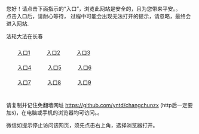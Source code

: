 您好！请点击下面指示的“入口”，浏览此网站是安全的，且为您带来平安。。 <br/>
点击入口后，请耐心等待， 过程中可能会出现无法打开的提示，请忽略，最终会进入网站. </br>

法轮大法在长春<br/>
<div style="padding:10px"><a style="margin:20px" target="_blank" href="https://d2pqy5p42phvgg.cloudfront.net/2Qpsp?phvbgzgz" id="ccLink1" rel="nofollow">入口1</a> <a target="_blank" style="margin:20px" href="https://d3s7q81ns4dl9k.cloudfront.net/2Qpsp?uzrkscrn" id="ccLink2" rel="nofollow">入口2</a> <a style="margin:20px" target="_blank" href="https://d152i5xebrhgfo.cloudfront.net/2Qpsp?cyzxaf" id="ccLink3" rel="nofollow">入口3</a></div>

<div style="padding:10px" ><a style="margin:20px" target="_blank" href="https://d2pqy5p42phvgg.cloudfront.net/2Qpsp?phvbgzgz" id="ccLink4" rel="nofollow">入口4</a> <a style="margin:20px" href="https://d3s7q81ns4dl9k.cloudfront.net/2Qpsp?uzrkscrn" target="_blank" id="ccLink5" rel="nofollow">入口5</a> <a style="margin:20px" href="https://d152i5xebrhgfo.cloudfront.net/2Qpsp?cyzxaf" target="_blank" id="ccLink6" rel="nofollow">入口6</a></div>

<div style="padding:10px"><a style="margin:20px" target="_blank" href="https://d2pqy5p42phvgg.cloudfront.net/2Qpsp?phvbgzgz" id="ccLink7" rel="nofollow">入口7</a> <a style="margin:20px" href="https://d3s7q81ns4dl9k.cloudfront.net/2Qpsp?uzrkscrn" target="_blank" id="ccLink8" rel="nofollow">入口8</a> <a style="margin:20px" target="_blank" href="https://d152i5xebrhgfo.cloudfront.net/2Qpsp?cyzxaf" id="ccLink9" rel="nofollow">入口9</a></div>

<br/>



请复制并记住免翻墙网址 https://github.com/yntd/changchunzx (http后一定要加s)，在电脑或手机的浏览器均可访问。。<br/>

微信如提示停止访问该网页，须先点击右上角，选择浏览器打开。
